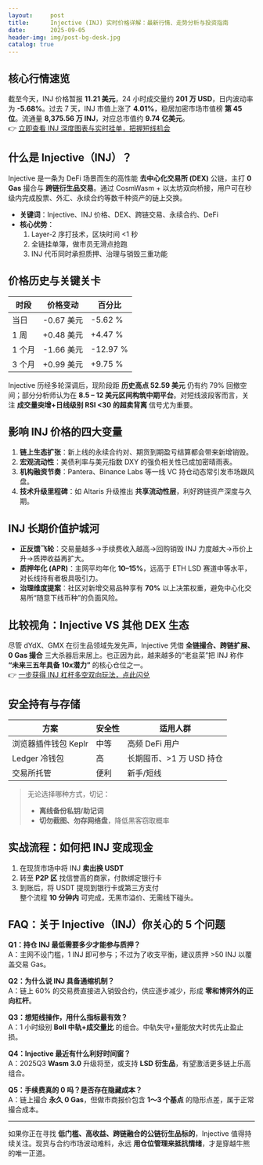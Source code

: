 ```yaml
---
layout:     post
title:      Injective (INJ) 实时价格详解：最新行情、走势分析与投资指南
date:       2025-09-05
header-img: img/post-bg-desk.jpg
catalog: true
---
```


## 核心行情速览

截至今天，INJ 价格暂报 **11.21 美元**，24 小时成交量约 **201 万 USD**，日内波动率为 **-5.68%**。过去 7 天，INJ 市值上涨了 **4.01%**，稳居加密市场市值榜 **第 45 位**。流通量 **8,375.56 万 INJ**，对应总市值约 **9.74 亿美元**。  
👉 [立即查看 INJ 深度图表与实时挂单，把握短线机会](https://okxdog.com/)

## 什么是 Injective（INJ）？

Injective 是一条为 DeFi 场景而生的高性能 **去中心化交易所 (DEX)** 公链，主打 **0 Gas** 撮合与 **跨链衍生品交易**。通过 CosmWasm + 以太坊双向桥接，用户可在秒级内完成股票、外汇、永续合约等数千种资产的链上交换。  
- **关键词**：Injective、INJ 价格、DEX、跨链交易、永续合约、DeFi  
- **核心优势**：  
  1. Layer-2 序打技术，区块时间 <1 秒  
  2. 全链挂单簿，做市员无滑点抢跑  
  3. INJ 代币同时承担质押、治理与销毁三重功能

## 价格历史与关键关卡

| 时段 | 价格变动 | 百分比 |
| --- | --- | --- |
| 当日 | -0.67 美元 | -5.62 % |
| 1 周 | +0.48 美元 | +4.47 % |
| 1 个月 | -1.66 美元 | -12.97 % |
| 3 个月 | +0.99 美元 | +9.75 % |

Injective 历经多轮深调后，现阶段距 **历史高点 52.59 美元** 仍有约 79% 回撤空间；部分分析师认为在 **8.5 – 12 美元区间构筑中期平台**。对短线波段客而言，关注 **成交量突增+日线级别 RSI <30 的超卖背离** 信号尤为重要。

## 影响 INJ 价格的四大变量

1. **链上生态扩张**：新上线的永续合约对、期货到期盈亏结算都会带来新增销毁。  
2. **宏观流动性**：美债利率与美元指数 DXY 的强负相关性已成加密晴雨表。  
3. **机构融资节奏**：Pantera、Binance Labs 等一线 VC 持仓动态常引发市场跟风盘。  
4. **技术升级里程碑**：如 Altaris 升级推出 **共享流动性层**，利好跨链资产深度与久期。  

## INJ 长期价值护城河

- **正反馈飞轮**：交易量越多→手续费收入越高→回购销毁 INJ 力度越大→币价上升→质押收益再扩大。  
- **质押年化 (APR)**：主网平均年化 **10–15%**，远高于 ETH LSD 赛道中等水平，对长线持有者极具吸引力。  
- **治理维度提案**：社区对新增交易品种享有 **70%** 以上决策权重，避免中心化交易所“随意下线币种”的负面风险。  

## 比较视角：Injective VS 其他 DEX 生态

尽管 dYdX、GMX 在衍生品领域先发先声，Injective 凭借 **全链撮合、跨链扩展、0 Gas 撮合** 三大杀器后来居上。也正因为此，越来越多的“老韭菜”把 INJ 称作 **“未来三五年具备 10x潜力”** 的核心仓位之一。  
👉 [一步获得 INJ 杠杆多空双向玩法，点此闪兑](https://okxdog.com/)

## 安全持有与存储

| 方案 | 安全性 | 适用人群 |
| --- | --- | --- |
| 浏览器插件钱包 Keplr | 中等 | 高频 DeFi 用户 |
| Ledger 冷钱包 | 高 | 长期囤币、>1 万 USD 持仓 |
| 交易所托管 | 便利 | 新手/短线 |

> 无论选择哪种方式，切记：  
> - **离线备份私钥/助记词**  
> - **切勿截图、勿存网络盘**，降低黑客窃取概率

## 实战流程：如何把 INJ 变成现金

1. 在现货市场中将 INJ **卖出换 USDT**  
2. 转至 **P2P 区** 找信誉高的商家，付款绑定银行卡  
3. 到账后，将 USDT 提现到银行卡或第三方支付  
整个流程 **10 分钟内** 可完成，无黑市溢价、无需线下碰头。

## FAQ：关于 Injective（INJ）你关心的 5 个问题

**Q1：持仓 INJ 最低需要多少才能参与质押？**  
A：主网不设门槛，1 INJ 即可参与；不过为了收支平衡，建议质押 >50 INJ 以覆盖交易 Gas。  

**Q2：为什么说 INJ 具备通缩机制？**  
A：链上 60% 的交易费直接进入销毁合约，供应逐步减少，形成 **零和博弈外的正向杠杆**。  

**Q3：想短线操作，用什么指标最有效？**  
A：1 小时级别 **Boll 中轨+成交量比** 的组合。中轨失守+量能放大时优先止盈止损。  

**Q4：Injective 最近有什么利好时间窗？**  
A：2025Q3 **Wasm 3.0** 升级将至，或支持 **LSD 衍生品**，有望激活更多链上乐高组合。  

**Q5：手续费真的 0 吗？是否存在隐藏成本？**  
A：链上撮合 **永久 0 Gas**，但做市商报价包含 **1～3 个基点** 的隐形点差，属于正常撮合成本。  

---

如果你正在寻找 **低门槛、高收益、跨链融合的公链衍生品标的**，Injective 值得持续关注。现货与合约市场波动难料，永远 **用仓位管理来抵抗情绪**，才是穿越牛熊的唯一正道。